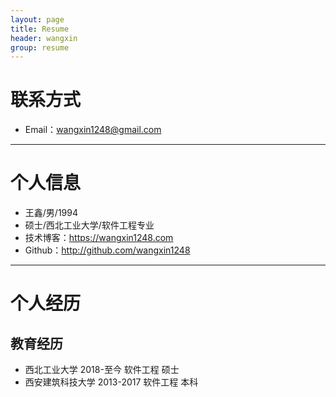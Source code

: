 ```yaml
---
layout: page
title: Resume
header: wangxin
group: resume
---
```

# 联系方式

- Email：wangxin1248@gmail.com

---

# 个人信息

 - 王鑫/男/1994
 - 硕士/西北工业大学/软件工程专业
 - 技术博客：https://wangxin1248.com
 - Github：http://github.com/wangxin1248

---

# 个人经历

## 教育经历

-  西北工业大学 2018-至今 软件工程 硕士
-  西安建筑科技大学 2013-2017 软件工程 本科
